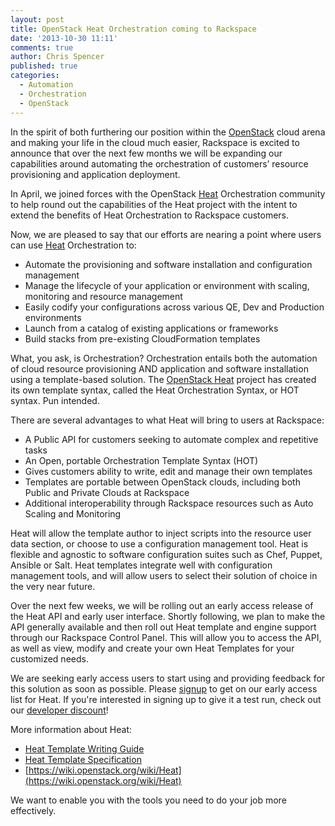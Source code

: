 ```yaml
---
layout: post
title: OpenStack Heat Orchestration coming to Rackspace
date: '2013-10-30 11:11'
comments: true
author: Chris Spencer
published: true
categories:
  - Automation
  - Orchestration
  - OpenStack
---
```


In the spirit of both furthering our position within the [OpenStack](https://www.openstack.org) cloud arena
and making your life in the cloud much easier, Rackspace is excited to announce
that over the next few months we will be expanding our capabilities around
automating the orchestration of customers’ resource provisioning and application
deployment.

In April, we joined forces with the OpenStack [Heat](https://wiki.openstack.org/wiki/Heat) Orchestration
community to help round out the capabilities of the Heat project with the
intent to extend the benefits of Heat Orchestration to Rackspace customers.

<!-- more -->

Now, we are pleased to say that our efforts are nearing a point where users
can use [Heat](https://wiki.openstack.org/wiki/Heat) Orchestration to:

* Automate the provisioning and software installation and configuration management
* Manage the lifecycle of your application or environment with scaling, monitoring and resource management
* Easily codify your configurations across various QE, Dev and Production environments
* Launch from a catalog of existing applications or frameworks
* Build stacks from pre-existing CloudFormation templates

What, you ask, is Orchestration? Orchestration entails both the automation of
cloud resource provisioning AND application and software installation using a
template-based solution. The [OpenStack Heat](https://wiki.openstack.org/wiki/Heat)
 project has created its own template syntax, called the Heat Orchestration
 Syntax, or HOT syntax.  Pun intended.

There are several advantages to what Heat will bring to users at Rackspace:

* A Public API for customers seeking to automate complex and repetitive tasks
* An Open, portable Orchestration Template Syntax (HOT)
* Gives customers ability to write, edit and manage their own templates
* Templates are portable between OpenStack clouds, including both Public and Private Clouds at Rackspace
* Additional interoperability through Rackspace resources such as Auto Scaling and Monitoring


Heat will allow the template author to inject scripts into the resource user
data section, or choose to use a configuration management tool.  Heat is
flexible and agnostic to software configuration suites such as Chef, Puppet,
Ansible or Salt.  Heat templates integrate well with configuration management
tools, and will allow users to select their solution of choice in the very
near future.

Over the next few weeks, we will be rolling out an early access release of
the Heat API and early user interface.  Shortly following, we plan to make
the API generally available and then roll out Heat template and engine
support through our Rackspace Control Panel.  This will allow you to access
the API, as well as view, modify and create your own Heat Templates for your
customized needs.

We are seeking early access users to start using and providing feedback for
this solution as soon as possible. Please [signup](https://rackspace.qualtrics.com/SE/?SID=SV_cCIsIhNHEyymFZb)
to get on our early access list for Heat. If you're interested in signing up to
give it a test run, check out our [developer discount](https://developer.rackspace.com/devtrial/)!

More information about Heat:

* [Heat Template Writing Guide](https://docs.openstack.org/developer/heat/template_guide/hot_guide.html)
* [Heat Template Specification](https://docs.openstack.org/developer/heat/template_guide/hot_spec.html)
* [https://wiki.openstack.org/wiki/Heat](https://wiki.openstack.org/wiki/Heat)

We want to enable you with the tools you need to do your job more effectively.


